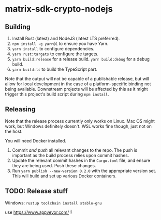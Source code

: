 # matrix-sdk-crypto-nodejs

## Building

1. Install Rust (latest) and NodeJS (latest LTS preferred).
2. `npm install -g yarn@1` to ensure you have Yarn.
3. `yarn install` to configure dependencies.
4. `yarn rust:targets` to configure the targets.
5. `yarn build:release` for a release build. `yarn build:debug` for a debug build.
6. `yarn build:ts` to build the TypeScript part.

Note that the output will not be capable of a publishable release, but will allow for local
development in the case of a platform-specific binding not being available. Downstream projects
will be affected by this as it might trigger this project's build script during `npm install`.

## Releasing

Note that the release process currently only works on Linux. Mac OS might work, but Windows definitely
doesn't. WSL works fine though, just not on the host.

You will need Docker installed.

1. Commit *and push* all relevant changes to the repo. The push is important as the build process
   relies upon commit hashes.
2. Update the relevant commit hashes in the `Cargo.toml` file, and ensure they are being used. Push
   these changes.
3. Run `yarn publish --new-version 0.2.0` with the appropriate version set. This will build and
   set up various Docker containers.

## TODO: Release stuff

Windows:
`rustup toolchain install stable-gnu`

use https://www.appveyor.com/ ? 
